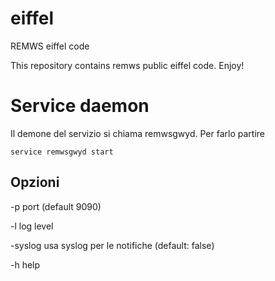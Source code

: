 # eiffel
REMWS eiffel code

This repository contains remws public eiffel code. Enjoy!

# Service daemon
Il demone del servizio si chiama remwsgwyd. 
Per farlo partire
```
service remwsgwyd start
```
## Opzioni
-p port (default 9090)

-l log level

-syslog usa syslog per le notifiche (default: false)

-h help
